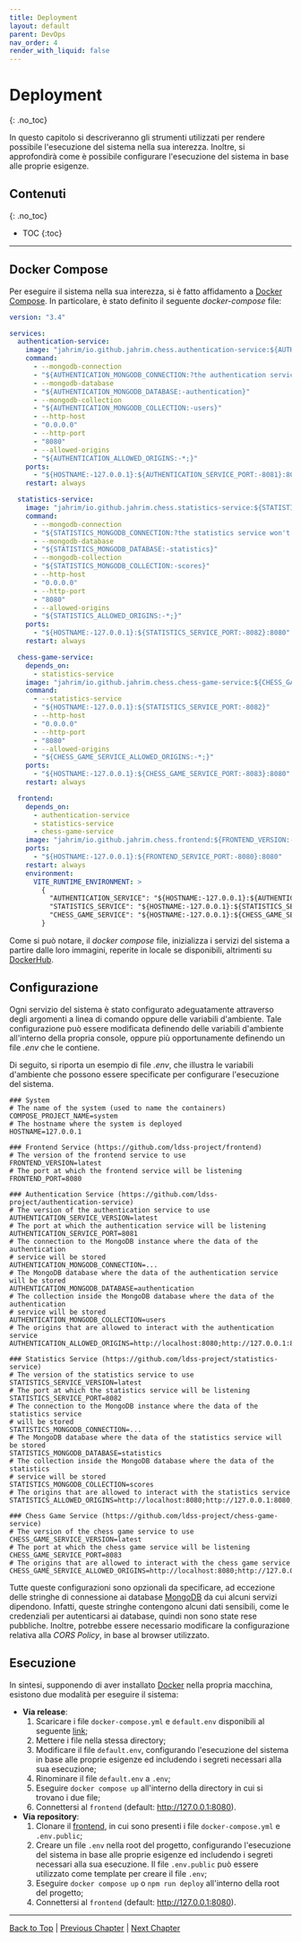 ```yaml
---
title: Deployment
layout: default
parent: DevOps
nav_order: 4
render_with_liquid: false
---
```


# Deployment
{: .no_toc}

In questo capitolo si descriveranno gli strumenti utilizzati per rendere possibile l'esecuzione del sistema
nella sua interezza. Inoltre, si approfondirà come è possibile configurare l'esecuzione del sistema in base
alle proprie esigenze.

## Contenuti
{: .no_toc}

- TOC
{:toc}

---

## Docker Compose

Per eseguire il sistema nella sua interezza, si è fatto affidamento a [Docker Compose](https://docs.docker.com/compose/).
In particolare, è stato definito il seguente _docker-compose_ file:

```yaml
version: "3.4"

services:
  authentication-service:
    image: "jahrim/io.github.jahrim.chess.authentication-service:${AUTHENTICATION_SERVICE_VERSION:-latest}"
    command:
      - --mongodb-connection
      - "${AUTHENTICATION_MONGODB_CONNECTION:?the authentication service won't be able to connect to MongoDB}"
      - --mongodb-database
      - "${AUTHENTICATION_MONGODB_DATABASE:-authentication}"
      - --mongodb-collection
      - "${AUTHENTICATION_MONGODB_COLLECTION:-users}"
      - --http-host
      - "0.0.0.0"
      - --http-port
      - "8080"
      - --allowed-origins
      - "${AUTHENTICATION_ALLOWED_ORIGINS:-*;}"
    ports:
      - "${HOSTNAME:-127.0.0.1}:${AUTHENTICATION_SERVICE_PORT:-8081}:8080"
    restart: always

  statistics-service:
    image: "jahrim/io.github.jahrim.chess.statistics-service:${STATISTICS_SERVICE_VERSION:-latest}"
    command:
      - --mongodb-connection
      - "${STATISTICS_MONGODB_CONNECTION:?the statistics service won't be able to connect to MongoDB}"
      - --mongodb-database
      - "${STATISTICS_MONGODB_DATABASE:-statistics}"
      - --mongodb-collection
      - "${STATISTICS_MONGODB_COLLECTION:-scores}"
      - --http-host
      - "0.0.0.0"
      - --http-port
      - "8080"
      - --allowed-origins
      - "${STATISTICS_ALLOWED_ORIGINS:-*;}"
    ports:
      - "${HOSTNAME:-127.0.0.1}:${STATISTICS_SERVICE_PORT:-8082}:8080"
    restart: always

  chess-game-service:
    depends_on:
      - statistics-service
    image: "jahrim/io.github.jahrim.chess.chess-game-service:${CHESS_GAME_SERVICE_VERSION:-latest}"
    command:
      - --statistics-service
      - "${HOSTNAME:-127.0.0.1}:${STATISTICS_SERVICE_PORT:-8082}"
      - --http-host
      - "0.0.0.0"
      - --http-port
      - "8080"
      - --allowed-origins
      - "${CHESS_GAME_SERVICE_ALLOWED_ORIGINS:-*;}"
    ports:
      - "${HOSTNAME:-127.0.0.1}:${CHESS_GAME_SERVICE_PORT:-8083}:8080"
    restart: always

  frontend:
    depends_on:
      - authentication-service
      - statistics-service
      - chess-game-service
    image: "jahrim/io.github.jahrim.chess.frontend:${FRONTEND_VERSION:-latest}"
    ports:
      - "${HOSTNAME:-127.0.0.1}:${FRONTEND_SERVICE_PORT:-8080}:8080"
    restart: always
    environment:
      VITE_RUNTIME_ENVIRONMENT: >
        {
          "AUTHENTICATION_SERVICE": "${HOSTNAME:-127.0.0.1}:${AUTHENTICATION_SERVICE_PORT:-8081}",
          "STATISTICS_SERVICE": "${HOSTNAME:-127.0.0.1}:${STATISTICS_SERVICE_PORT:-8082}",
          "CHESS_GAME_SERVICE": "${HOSTNAME:-127.0.0.1}:${CHESS_GAME_SERVICE_PORT:-8083}"
        }
```

Come si può notare, il _docker compose_ file, inizializza i servizi del sistema a partire dalle loro
immagini, reperite in locale se disponibili, altrimenti su [DockerHub](https://hub.docker.com/).

## Configurazione

Ogni servizio del sistema è stato configurato adeguatamente attraverso degli argomenti a linea di comando oppure
delle variabili d'ambiente. Tale configurazione può essere modificata definendo delle variabili d'ambiente
all'interno della propria console, oppure più opportunamente definendo un file _.env_ che le contiene.

Di seguito, si riporta un esempio di file _.env_, che illustra le variabili d'ambiente che possono essere
specificate per configurare l'esecuzione del sistema.

```properties
### System
# The name of the system (used to name the containers)
COMPOSE_PROJECT_NAME=system
# The hostname where the system is deployed
HOSTNAME=127.0.0.1

### Frontend Service (https://github.com/ldss-project/frontend)
# The version of the frontend service to use
FRONTEND_VERSION=latest
# The port at which the frontend service will be listening
FRONTEND_PORT=8080

### Authentication Service (https://github.com/ldss-project/authentication-service)
# The version of the authentication service to use
AUTHENTICATION_SERVICE_VERSION=latest
# The port at which the authentication service will be listening
AUTHENTICATION_SERVICE_PORT=8081
# The connection to the MongoDB instance where the data of the authentication
# service will be stored
AUTHENTICATION_MONGODB_CONNECTION=...
# The MongoDB database where the data of the authentication service will be stored
AUTHENTICATION_MONGODB_DATABASE=authentication
# The collection inside the MongoDB database where the data of the authentication
# service will be stored
AUTHENTICATION_MONGODB_COLLECTION=users
# The origins that are allowed to interact with the authentication service
AUTHENTICATION_ALLOWED_ORIGINS=http://localhost:8080;http://127.0.0.1:8080;

### Statistics Service (https://github.com/ldss-project/statistics-service)
# The version of the statistics service to use
STATISTICS_SERVICE_VERSION=latest
# The port at which the statistics service will be listening
STATISTICS_SERVICE_PORT=8082
# The connection to the MongoDB instance where the data of the statistics service
# will be stored
STATISTICS_MONGODB_CONNECTION=...
# The MongoDB database where the data of the statistics service will be stored
STATISTICS_MONGODB_DATABASE=statistics
# The collection inside the MongoDB database where the data of the statistics
# service will be stored
STATISTICS_MONGODB_COLLECTION=scores
# The origins that are allowed to interact with the statistics service
STATISTICS_ALLOWED_ORIGINS=http://localhost:8080;http://127.0.0.1:8080;

### Chess Game Service (https://github.com/ldss-project/chess-game-service)
# The version of the chess game service to use
CHESS_GAME_SERVICE_VERSION=latest
# The port at which the chess game service will be listening
CHESS_GAME_SERVICE_PORT=8083
# The origins that are allowed to interact with the chess game service
CHESS_GAME_SERVICE_ALLOWED_ORIGINS=http://localhost:8080;http://127.0.0.1:8080;
```

Tutte queste configurazioni sono opzionali da specificare, ad eccezione delle stringhe di connessione ai database
[MongoDB](https://www.mongodb.com/) da cui alcuni servizi dipendono. Infatti, queste stringhe contengono alcuni
dati sensibili, come le credenziali per autenticarsi ai database, quindi non sono state rese pubbliche.
Inoltre, potrebbe essere necessario modificare la configurazione relativa alla _CORS Policy_, in base al browser
utilizzato.

## Esecuzione

In sintesi, supponendo di aver installato [Docker](https://www.docker.com/) nella propria macchina,
esistono due modalità per eseguire il sistema:
- **Via release**:
  1. Scaricare i file `docker-compose.yml` e `default.env` disponibili al seguente
     [link](https://github.com/ldss-project/frontend/releases);
  2. Mettere i file nella stessa directory;
  3. Modificare il file `default.env`, configurando l'esecuzione del sistema in base alle
     proprie esigenze ed includendo i segreti necessari alla sua esecuzione;
  4. Rinominare il file `default.env` a `.env`;
  5. Eseguire `docker compose up` all'interno della directory in cui si trovano i due file;
  6. Connettersi al `frontend` (default: http://127.0.0.1:8080).
- **Via repository**:
  1. Clonare il [frontend](https://github.com/ldss-project/frontend), in cui sono presenti i
     file `docker-compose.yml` e `.env.public`;
  2. Creare un file `.env` nella root del progetto, configurando l'esecuzione del sistema in base alle
     proprie esigenze ed includendo i segreti necessari alla sua esecuzione. Il file `.env.public` può
     essere utilizzato come template per creare il file `.env`;
  3. Eseguire `docker compose up` o `npm run deploy` all'interno della root del progetto;
  4. Connettersi al `frontend` (default: http://127.0.0.1:8080).
---

[Back to Top](#top) |
[Previous Chapter](/docs/1-devops/2-continuous-integration) |
[Next Chapter](/docs/1-devops/4-licensing)